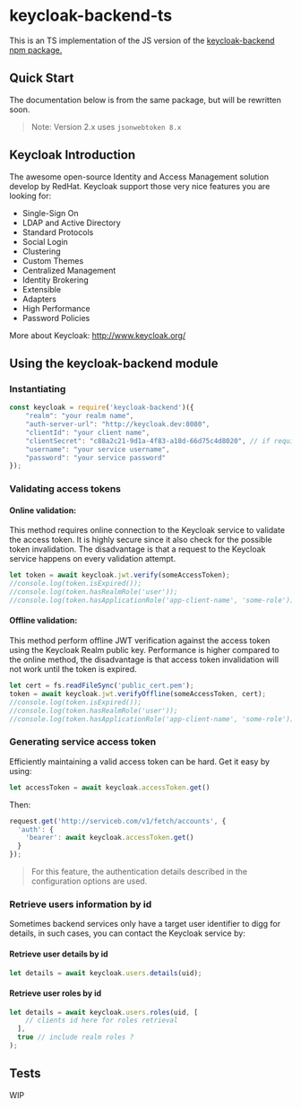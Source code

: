 # keycloak-backend-ts

This is an TS implementation of the JS version of the [keycloak-backend npm package.](https://github.com/jkyberneees/keycloak-backend)

## Quick Start

The documentation below is from the same package, but will be rewritten soon.

> Note: Version 2.x uses `jsonwebtoken 8.x`

## Keycloak Introduction
The awesome open-source Identity and Access Management solution develop by RedHat.
Keycloak support those very nice features you are looking for:
- Single-Sign On
- LDAP and Active Directory
- Standard Protocols
- Social Login
- Clustering
- Custom Themes
- Centralized Management
- Identity Brokering
- Extensible
- Adapters
- High Performance
- Password Policies

More about Keycloak: http://www.keycloak.org/

## Using the keycloak-backend module
### Instantiating
```js
const keycloak = require('keycloak-backend')({
    "realm": "your realm name",
    "auth-server-url": "http://keycloak.dev:8080",
    "clientId": "your client name",
    "clientSecret": "c88a2c21-9d1a-4f83-a18d-66d75c4d8020", // if required
    "username": "your service username",
    "password": "your service password"
});
```

### Validating access tokens
#### Online validation:
This method requires online connection to the Keycloak service to validate the access token. It is highly secure since it also check for the possible token invalidation. The disadvantage is that a request to the Keycloak service happens on every validation attempt.
```js
let token = await keycloak.jwt.verify(someAccessToken);
//console.log(token.isExpired());
//console.log(token.hasRealmRole('user'));
//console.log(token.hasApplicationRole('app-client-name', 'some-role'));
```

#### Offline validation:
This method perform offline JWT verification against the access token using the Keycloak Realm public key. Performance is higher compared to the online method, the disadvantage is that access token invalidation will not work until the token is expired.
```js
let cert = fs.readFileSync('public_cert.pem');
token = await keycloak.jwt.verifyOffline(someAccessToken, cert);
//console.log(token.isExpired());
//console.log(token.hasRealmRole('user'));
//console.log(token.hasApplicationRole('app-client-name', 'some-role'));
```

### Generating service access token
Efficiently maintaining a valid access token can be hard. Get it easy by using:
```js
let accessToken = await keycloak.accessToken.get()
```
Then:
```js
request.get('http://serviceb.com/v1/fetch/accounts', {
  'auth': {
    'bearer': await keycloak.accessToken.get()
  }
});
```
> For this feature, the authentication details described in the configuration options are used.

### Retrieve users information by id
Sometimes backend services only have a target user identifier to digg for details, in such cases, you can contact the Keycloak service by:

#### Retrieve user details by id
```js
let details = await keycloak.users.details(uid);
```

#### Retrieve user roles by id
```js
let details = await keycloak.users.roles(uid, [
    // clients id here for roles retrieval
  ], 
  true // include realm roles ?
);
```

## Tests
WIP
